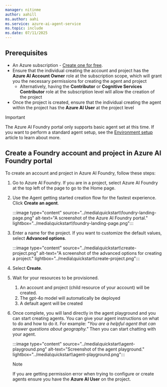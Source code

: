 ```yaml
---
manager: nitinme
author: aahill
ms.author: aahi
ms.service: azure-ai-agent-service
ms.topic: include
ms.date: 07/11/2025
---
```


## Prerequisites
- An Azure subscription - <a href="https://azure.microsoft.com/free/cognitive-services" target="_blank">Create one for free</a>.
- Ensure that the individual creating the account and project has the **Azure AI Account Owner** role at the subscription scope, which will grant you the necessary permissions for creating the agent and project
    * Alternatively, having the **Contributor** or **Cognitive Services Contributor** role at the subscription level will allow the creation of the project
- Once the project is created, ensure that the individual creating the agent within the project has the **Azure AI User** at the project level


> [!IMPORTANT]
> The Azure AI Foundry portal only supports basic agent set at this time. If you want to perform a standard agent setup, see the [Environment setup](../environment-setup.md) article to learn about more.

## Create a Foundry account and project in Azure AI Foundry portal

To create an account and project in Azure AI Foundry, follow these steps:

1. Go to Azure AI Foundry. If you are in a project, select Azure AI Foundry at the top left of the page to go to the Home page.

1. Use the Agent getting started creation flow for the fastest experience. Click **Create an agent**.

    :::image type="content" source="../media\quickstart\foundry-landing-page.png" alt-text="A screenshot of the Azure AI Foundry portal." lightbox="../media\quickstart\foundry-landing-page.png":::


1. Enter a name for the project. If you want to customize the default values, select **Advanced options**.

    :::image type="content" source="../media\quickstart\create-project.png" alt-text="A screenshot of the advanced options for creating a project." lightbox="../media\quickstart\create-project.png":::

1. Select **Create**.

1. Wait for your resources to be provisioned.
    1. An account and project (child resource of your account) will be created.
    1. The gpt-4o model will automatically be deployed
    1. A default agent will be created

1. Once complete, you will land directly in the agent playground and you can start creating agents. You can give your agent instructions on what to do and how to do it. For example: *"You are a helpful agent that can answer questions about geography."* Then you can start chatting with your agent.

    :::image type="content" source="../media\quickstart\agent-playground.png" alt-text="Screenshot of the agent playground." lightbox="../media\quickstart\agent-playground.png":::

    > [!NOTE]
    > If you are getting permission error when trying to configure or create agents ensure you have the **Azure AI User** on the project.
